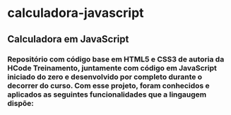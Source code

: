 # calculadora-javascript
<h2>Calculadora em JavaScript</h2>

<h3>Repositório com código base em HTML5 e CSS3 de autoria da HCode Treinamento, juntamente com código em JavaScript iniciado do zero e desenvolvido por completo durante o decorrer do curso. Com esse projeto, foram conhecidos e aplicados as seguintes funcionalidades que a lingaugem dispõe:<h3>


